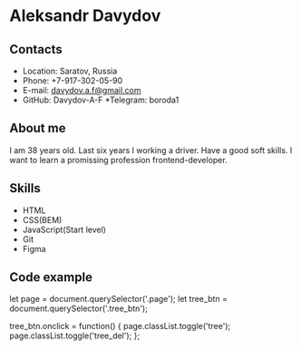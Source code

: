 # Aleksandr Davydov

## Contacts
* Location: Saratov, Russia
* Phone: +7-917-302-05-90
* E-mail: davydov.a.f@gmail.com
* GitHub: Davydov-A-F
*Telegram: boroda1

## About me
I am 38 years old. Last six years I working a driver. Have a good soft skills. I want to learn a promissing profession  frontend-developer.

## Skills
* HTML
* CSS(BEM)
* JavaScript(Start level)
* Git
* Figma

## Code example

let page = document.querySelector('.page');
let tree_btn = document.querySelector('.tree_btn');

tree_btn.onclick = function() {
  page.classList.toggle('tree');
  page.classList.toggle('tree_del');
};
